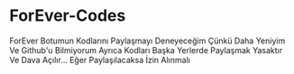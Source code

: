 # ForEver-Codes
ForEver Botumun Kodlarını Paylaşmayı Deneyeceğim Çünkü Daha Yeniyim Ve Github'u Bilmiyorum
Ayrıca Kodları Başka Yerlerde Paylaşmak Yasaktır Ve Dava Açılır... Eğer Paylaşılacaksa İzin Alınmalı
